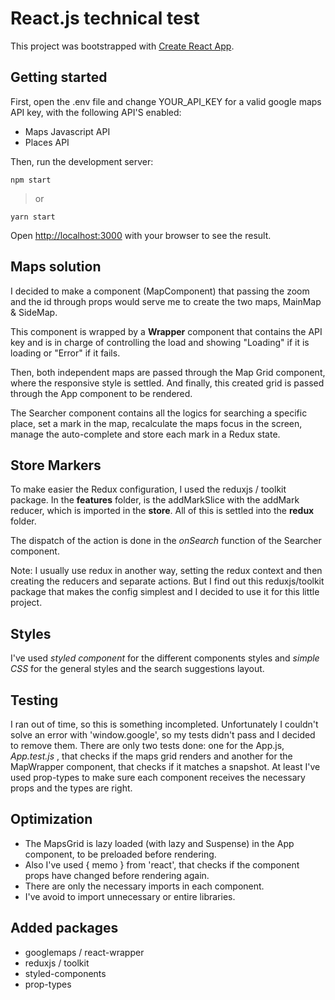 # React.js technical test
This project was bootstrapped with [Create React App](https://github.com/facebook/create-react-app).

## Getting started

First, open the .env file and change YOUR_API_KEY for a valid google maps API key, with the following API'S enabled:
- Maps Javascript API
- Places API

Then, run the development server:

    npm start 
    
> or

    yarn start

Open  [http://localhost:3000](http://localhost:3000/)  with your browser to see the result.

## Maps solution

I decided to make a component (MapComponent) that passing the zoom and the id through props would serve me to create the two maps, MainMap & SideMap.

This component is wrapped by a **Wrapper** component that contains the API key and is in charge of controlling the load and showing "Loading" if it is loading or "Error" if it fails.

Then, both independent maps are passed through the Map Grid component, where the responsive style is settled. And finally, this created grid is passed through the App component to be rendered.

The Searcher component contains all the logics for searching a specific place, set a mark in the map, recalculate the maps focus in the screen, manage the auto-complete and store each mark in a Redux state.

## Store Markers

To make easier the Redux configuration, I used the reduxjs / toolkit package. 
In the **features** folder, is the addMarkSlice with the addMark reducer, which is imported in the **store**. All of this is settled into the **redux** folder.

The dispatch of the action is done in the *onSearch* function of the Searcher component.

Note: I usually use redux in another way, setting the redux context and then creating the reducers and separate actions. But I find out this reduxjs/toolkit package that makes the config simplest and I decided to use it for this little project.

## Styles

I've used *styled component* for the different components styles and *simple CSS* for the general styles and the search suggestions layout.

## Testing

I ran out of time, so this is something incompleted. Unfortunately I couldn't solve an error with 'window.google', so my tests didn't pass and I decided to remove them.
There are only two tests done: one for the App.js, *App.test.js* , that checks if the maps grid renders and another for the MapWrapper component, that checks if it matches a snapshot.
At least I've used prop-types to make sure each component receives the necessary props and the types are right.

## Optimization

- The MapsGrid is lazy loaded (with lazy and Suspense) in the App component, to be preloaded before rendering. 
- Also I've used { memo } from 'react', that checks if the component props have changed before rendering again.
- There are only the necessary imports in each component.
- I've avoid to import unnecessary or entire libraries.


## Added packages

 - googlemaps / react-wrapper
 - reduxjs / toolkit
 - styled-components
 - prop-types
